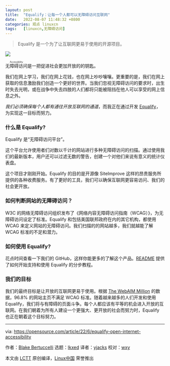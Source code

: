 ```yaml
---
layout: post
title:	"Equalify：让每一个人都可以无障碍访问互联网"
date:	2022-08-07 11:48:32 +0800 
categories:	观点 linuxcn 
tags:	[linuxcn,无障碍访问]
---
```




> 
> Equalify 是一个为了让互联网更易于使用的开源项目。
> 
> 
> 


![](/Asserts/Images//attachment/album/202208/07/114828xkk55krbsprkx7kk.jpg)


<ruby> 无障碍访问 <rt>  Accessibility </rt></ruby> 是一把促进社会更加开放的的钥匙。


我们在网上学习，我们在网上花钱，也在网上吵吵嚷嚷。更重要的是，我们在网上获取的信息激励我们创造一个更好的世界。当我们忽视无障碍访问的要求时，出生时失去光明，或在战争中失去四肢的人们都将只能被阻挡在他人可以享受的网上信息之外。


*我们必须确保每个人都有通往开放互联网的通道*，而我正在通过开发 [Equalify](https://equalify.app/)，为实现这一目标而努力。


### 什么是 Equalify?


Equalify 是“无障碍访问平台”。


这个平台允许使用者们对数以千计的网站进行多种无障碍访问的扫描。通过使用我们的最新版本，用户还可以过滤无数的警告，创建一个对他们来说有意义的统计仪表盘。


这个项目才刚刚开始。Equalify 的目的是开源像 SiteImprove 这样的昂贵服务所提供的各种收费服务。有了更好的工具，我们可以确保互联网更容易访问、我们的社会更开放。


### 如何判断网站的无障碍访问？


W3C 的网络无障碍访问组织发布了《网络内容无障碍访问指南（WCAG）》，为无障碍访问设定了标准。Equalify 和包括美国联邦政府在内的其它机构，都使用 WCAG 来定义网站的无障碍访问。我们扫描的的网站越多，我们就越能了解 WCAG 标准的不足和潜力。


### 如何使用 Equalify?


花点时间查看一下我们的 GitHub，这样你能更多的了解这个产品。[README](https://github.com/bbertucc/equalify) 提供了如何开始支持和使用 Equalify 的分步教程。


### 我们的目标


我们的最终目标是让开放的互联网更易于使用。根据 [The WebAIM Million](https://webaim.org/projects/million/) 的数据，96.8% 的网站主页不满足 WCAG 标准。随着越来越多的人们开发和使用 Equalify，我们将与有障碍的页面斗争。每个人都应该有平等的机会进入开放的互联网。在我们朝着为所有人建设一个更强大、更开放的社会而努力时，Equalify 也正在朝着这个目标努力。




---


via: <https://opensource.com/article/22/6/equalify-open-internet-accessibility>


作者：[Blake Bertuccelli](https://opensource.com/users/blake) 选题：[lkxed](https://github.com/lkxed) 译者：[yjacks](https://github.com/yjacks) 校对：[wxy](https://github.com/wxy)


本文由 [LCTT](https://github.com/LCTT/TranslateProject) 原创编译，[Linux中国](https://linux.cn/) 荣誉推出
